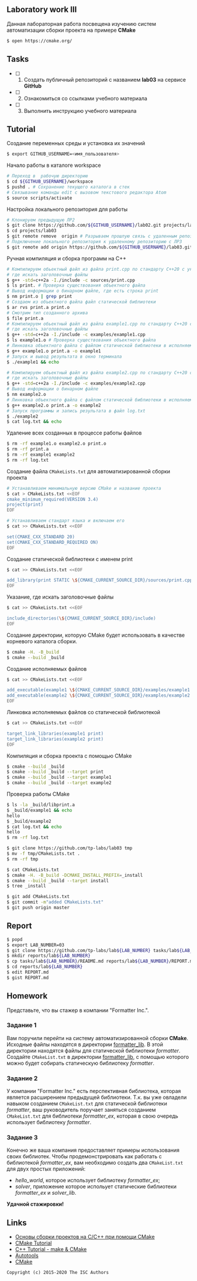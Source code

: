 ## Laboratory work III

Данная лабораторная работа посвещена изучению систем автоматизации сборки проекта на примере **CMake**

```sh
$ open https://cmake.org/
```

## Tasks

- [ ] 1. Создать публичный репозиторий с названием **lab03** на сервисе **GitHub**
- [ ] 2. Ознакомиться со ссылками учебного материала
- [ ] 3. Выполнить инструкцию учебного материала

## Tutorial
Создание переменных среды и установка их значений
```sh
$ export GITHUB_USERNAME=<имя_пользователя>
```
Начало работы в каталоге workspace
```sh
# Переход в  рабочую директорию
$ cd ${GITHUB_USERNAME}/workspace
$ pushd . # Сохранение текущего каталога в стек
# Cвязывание команды edit с вызовом текстового редактора Atom
$ source scripts/activate
```
Настройка локального репозитория для работы
```sh
# Клонируем предыдущую ЛР2
$ git clone https://github.com/${GITHUB_USERNAME}/lab02.git projects/lab03
$ cd projects/lab03
$ git remote remove  origin # Разрываем прошлую связь с удаленным репозиторием с ЛР2
# Подключение локального репозитория к удаленному репозиторию с ЛР3
$ git remote add origin https://github.com/${GITHUB_USERNAME}/lab03.git
```
Ручная компиляция и сборка программ на С++
```sh
# Компилируем обьектный файл из файла print.cpp по стандарту С++20 с указанием,
# где искать заголовочные файлы
$ g++ -std=c++2a -I./include -c sources/print.cpp
$ ls print. # Проверка существования объектного файла
# Вывод информации о бинарном файле, где есть строка print
$ nm print.o | grep print
# Создаем из объектного файла файл статической библиотеки
$ ar rvs print.a print.o
# Смотрим тип созданного архива
$ file print.a
# Компилируем обьектный файл из файла example1.cpp по стандарту С++20 с указанием,
# где искать заголовочные файлы
$ g++ -std=c++2a -I./include -c examples/example1.cpp
$ ls example1.o # Проверка существования объектного файла
# Линковка объектного файла с файлом статической библиотеки в исполняемый файл
$ g++ example1.o print.a -o example1
# Запуск и вывод результата в окно терминала
$ ./example1 && echo
```

```sh
# Компилируем обьектный файл из файла example2.cpp по стандарту С++20 с указанием,
# где искать заголовочные файлы
$ g++ -std=c++2a -I./include -c examples/example2.cpp
# Вывод информации о бинарном файле
$ nm example2.o
# Линковка объектного файла с файлом статической библиотеки в исполняемый файл
$ g++ example2.o print.a -o example2
# Запуск программы и запись результата в файл log.txt
$ ./example2
$ cat log.txt && echo
```
Удаление всех созданных в процессе работы файлов
```sh
$ rm -rf example1.o example2.o print.o
$ rm -rf print.a
$ rm -rf example1 example2
$ rm -rf log.txt
```
Создание файла `CMakeLists.txt` для автоматизированной сборки проекта
```sh
# Устанавливаем минимальную версию CMake и название проекта
$ cat > CMakeLists.txt <<EOF
cmake_minimum_required(VERSION 3.4)
project(print)
EOF
```

```sh
# Устанавливаем стандарт языка и включаем его
$ cat >> CMakeLists.txt <<EOF

set(CMAKE_CXX_STANDARD 20)
set(CMAKE_CXX_STANDARD_REQUIRED ON)
EOF
```
Создание статической библиотеки с именем print
```sh
$ cat >> CMakeLists.txt <<EOF

add_library(print STATIC \${CMAKE_CURRENT_SOURCE_DIR}/sources/print.cpp)
EOF
```
Указание, где искать заголовочные файлы
```sh
$ cat >> CMakeLists.txt <<EOF

include_directories(\${CMAKE_CURRENT_SOURCE_DIR}/include)
EOF
```
Создание директории, которую CMake будет использовать в качестве корневого каталога сборки.
```sh
$ cmake -H. -B_build
$ cmake --build _build
```
Создание исполняемых файлов
```sh
$ cat >> CMakeLists.txt <<EOF

add_executable(example1 \${CMAKE_CURRENT_SOURCE_DIR}/examples/example1.cpp)
add_executable(example2 \${CMAKE_CURRENT_SOURCE_DIR}/examples/example2.cpp)
EOF
```
Линковка исполняемых файлов со статической библиотекой
```sh
$ cat >> CMakeLists.txt <<EOF

target_link_libraries(example1 print)
target_link_libraries(example2 print)
EOF
```
Компиляция и сборка проекта с помощью CMake
```sh
$ cmake --build _build
$ cmake --build _build --target print
$ cmake --build _build --target example1
$ cmake --build _build --target example2
```
Проверка работы CMake
```sh
$ ls -la _build/libprint.a
$ _build/example1 && echo
hello
$ _build/example2
$ cat log.txt && echo
hello
$ rm -rf log.txt
```

```sh
$ git clone https://github.com/tp-labs/lab03 tmp
$ mv -f tmp/CMakeLists.txt .
$ rm -rf tmp
```

```sh
$ cat CMakeLists.txt
$ cmake -H. -B_build -DCMAKE_INSTALL_PREFIX=_install
$ cmake --build _build --target install
$ tree _install
```

```sh
$ git add CMakeLists.txt
$ git commit -m"added CMakeLists.txt"
$ git push origin master
```

## Report

```sh
$ popd
$ export LAB_NUMBER=03
$ git clone https://github.com/tp-labs/lab${LAB_NUMBER} tasks/lab${LAB_NUMBER}
$ mkdir reports/lab${LAB_NUMBER}
$ cp tasks/lab${LAB_NUMBER}/README.md reports/lab${LAB_NUMBER}/REPORT.md
$ cd reports/lab${LAB_NUMBER}
$ edit REPORT.md
$ gist REPORT.md
```

## Homework

Представьте, что вы стажер в компании "Formatter Inc.".
### Задание 1
Вам поручили перейти на систему автоматизированной сборки **CMake**.
Исходные файлы находятся в директории [formatter_lib](formatter_lib).
В этой директории находятся файлы для статической библиотеки *formatter*.
Создайте `CMakeList.txt` в директории [formatter_lib](formatter_lib),
с помощью которого можно будет собирать статическую библиотеку *formatter*.

### Задание 2
У компании "Formatter Inc." есть перспективная библиотека,
которая является расширением предыдущей библиотеки. Т.к. вы уже овладели
навыком созданием `CMakeList.txt` для статической библиотеки *formatter*, ваш
руководитель поручает заняться созданием `CMakeList.txt` для библиотеки
*formatter_ex*, которая в свою очередь использует библиотеку *formatter*.

### Задание 3
Конечно же ваша компания предоставляет примеры использования своих библиотек.
Чтобы продемонстрировать как работать с библиотекой *formatter_ex*,
вам необходимо создать два `CMakeList.txt` для двух простых приложений:
* *hello_world*, которое использует библиотеку *formatter_ex*;
* *solver*, приложение которое испольует статические библиотеки *formatter_ex* и *solver_lib*.

**Удачной стажировки!**

## Links
- [Основы сборки проектов на С/C++ при помощи CMake](https://eax.me/cmake/)
- [CMake Tutorial](http://neerc.ifmo.ru/wiki/index.php?title=CMake_Tutorial)
- [C++ Tutorial - make & CMake](https://www.bogotobogo.com/cplusplus/make.php)
- [Autotools](http://www.gnu.org/software/automake/manual/html_node/Autotools-Introduction.html)
- [CMake](https://cgold.readthedocs.io/en/latest/index.html)

```
Copyright (c) 2015-2020 The ISC Authors
```
